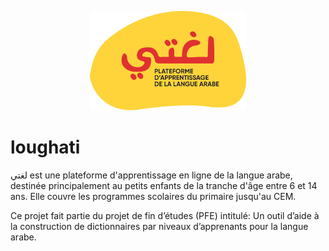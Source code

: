 <p align="center">
    <a href="http://sumrized.com/" target="_blank">
        <img src="logo-big.png" width="250" alt="Sumrized" />
    </a>
</p>

# loughati
لغتي est une plateforme d'apprentissage en ligne de la langue arabe, destinée principalement au petits enfants de la tranche d'âge entre 6 et 14 ans. Elle couvre les programmes scolaires du primaire jusqu'au CEM.

Ce projet fait partie du projet de fin d’études (PFE) intitulé: Un outil d’aide à la construction de dictionnaires par niveaux d’apprenants pour la langue arabe.
